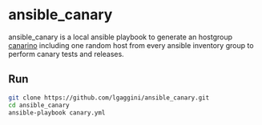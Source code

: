 # ansible_canary

ansible_canary is a local ansible playbook to generate an hostgroup [canarino](https://en.wiktionary.org/wiki/canary_in_a_coal_mine) including one random host from every ansible inventory group to perform canary tests and releases.

## Run
```bash
git clone https://github.com/lgaggini/ansible_canary.git
cd ansible_canary
ansible-playbook canary.yml
```
